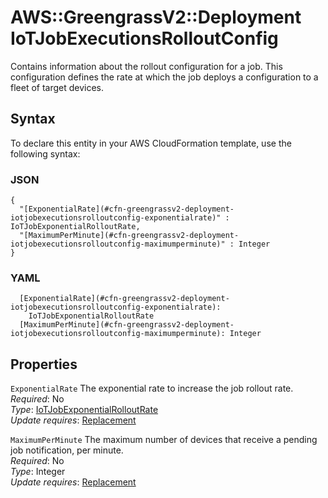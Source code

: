 # AWS::GreengrassV2::Deployment IoTJobExecutionsRolloutConfig<a name="aws-properties-greengrassv2-deployment-iotjobexecutionsrolloutconfig"></a>

Contains information about the rollout configuration for a job\. This configuration defines the rate at which the job deploys a configuration to a fleet of target devices\.

## Syntax<a name="aws-properties-greengrassv2-deployment-iotjobexecutionsrolloutconfig-syntax"></a>

To declare this entity in your AWS CloudFormation template, use the following syntax:

### JSON<a name="aws-properties-greengrassv2-deployment-iotjobexecutionsrolloutconfig-syntax.json"></a>

```
{
  "[ExponentialRate](#cfn-greengrassv2-deployment-iotjobexecutionsrolloutconfig-exponentialrate)" : IoTJobExponentialRolloutRate,
  "[MaximumPerMinute](#cfn-greengrassv2-deployment-iotjobexecutionsrolloutconfig-maximumperminute)" : Integer
}
```

### YAML<a name="aws-properties-greengrassv2-deployment-iotjobexecutionsrolloutconfig-syntax.yaml"></a>

```
  [ExponentialRate](#cfn-greengrassv2-deployment-iotjobexecutionsrolloutconfig-exponentialrate):
    IoTJobExponentialRolloutRate
  [MaximumPerMinute](#cfn-greengrassv2-deployment-iotjobexecutionsrolloutconfig-maximumperminute): Integer
```

## Properties<a name="aws-properties-greengrassv2-deployment-iotjobexecutionsrolloutconfig-properties"></a>

`ExponentialRate` <a name="cfn-greengrassv2-deployment-iotjobexecutionsrolloutconfig-exponentialrate"></a>
The exponential rate to increase the job rollout rate\.  
_Required_: No  
_Type_: [IoTJobExponentialRolloutRate](aws-properties-greengrassv2-deployment-iotjobexponentialrolloutrate.md)  
_Update requires_: [Replacement](https://docs.aws.amazon.com/AWSCloudFormation/latest/UserGuide/using-cfn-updating-stacks-update-behaviors.html#update-replacement)

`MaximumPerMinute` <a name="cfn-greengrassv2-deployment-iotjobexecutionsrolloutconfig-maximumperminute"></a>
The maximum number of devices that receive a pending job notification, per minute\.  
_Required_: No  
_Type_: Integer  
_Update requires_: [Replacement](https://docs.aws.amazon.com/AWSCloudFormation/latest/UserGuide/using-cfn-updating-stacks-update-behaviors.html#update-replacement)

